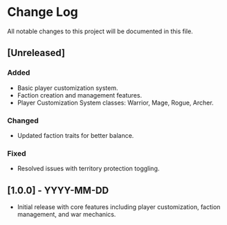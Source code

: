 
# Change Log

All notable changes to this project will be documented in this file.

## [Unreleased]

### Added
- Basic player customization system.
- Faction creation and management features.
- Player Customization System classes: Warrior, Mage, Rogue, Archer.

### Changed
- Updated faction traits for better balance.

### Fixed
- Resolved issues with territory protection toggling.

## [1.0.0] - YYYY-MM-DD
- Initial release with core features including player customization, faction management, and war mechanics.
